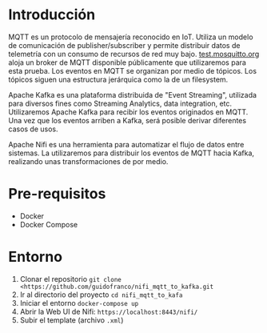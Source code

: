 # Introducción

MQTT es un protocolo de mensajería reconocido en IoT. Utiliza un modelo de comunicación de publisher/subscriber
y permite distribuir datos de telemetría con un consumo de recursos de red muy bajo.
[test.mosquitto.org](http://test.mosquitto.org/) aloja un broker de MQTT disponible públicamente que utilizaremos para esta prueba.
Los eventos en MQTT se organizan por medio de tópicos. Los tópicos siguen una estructura jerárquica como la de un filesystem.

Apache Kafka es una plataforma distribuida de "Event Streaming", utilizada para diversos fines como Streaming Analytics, data integration, etc.
Utilizaremos Apache Kafka para recibir los eventos originados en MQTT. Una vez que los eventos arriben a Kafka,
será posible derivar diferentes casos de usos.

Apache Nifi es una herramienta para automatizar el flujo de datos entre sistemas. La utilizaremos para distribuir los eventos de MQTT
hacia Kafka, realizando unas transformaciones de por medio.

# Pre-requisitos

- Docker
- Docker Compose

# Entorno

1. Clonar el repositorio
`git clone <https://github.com/guidofranco/nifi_mqtt_to_kafka.git`
2. Ir al directorio del proyecto
`cd nifi_mqtt_to_kafa`
3. Iniciar el entorno
`docker-compose up`
4. Abrir la Web UI de Nifi: `https://localhost:8443/nifi/`
5. Subir el template (archivo `.xml`)
